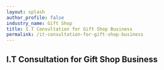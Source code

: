 ```yaml
---
layout: splash 
author_profile: false 
industry_name: Gift Shop
title: I.T Consultation for Gift Shop Business
permalink: /it-consultation-for-gift-shop-business
---
```


## I.T Consultation for Gift Shop Business